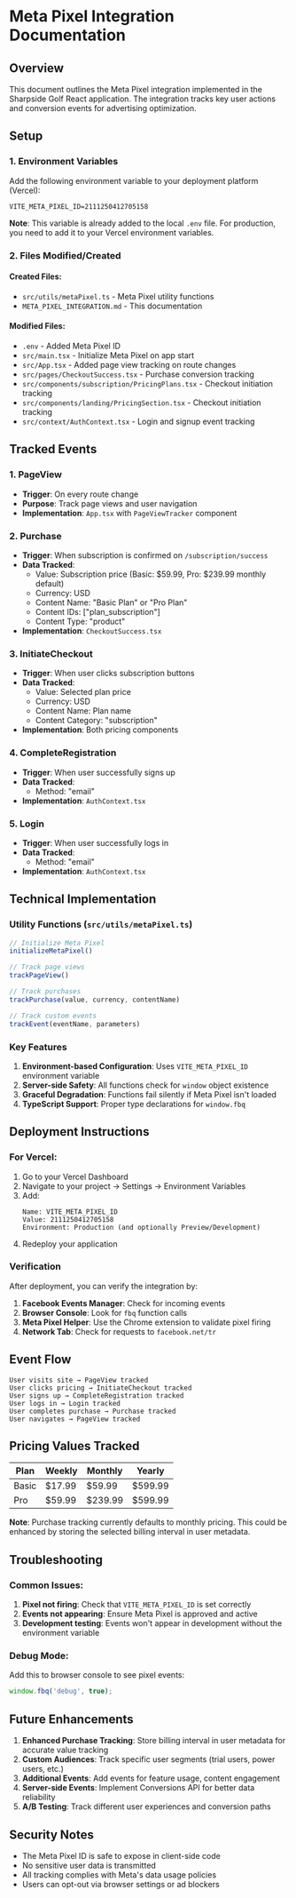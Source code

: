 # Meta Pixel Integration Documentation

## Overview
This document outlines the Meta Pixel integration implemented in the Sharpside Golf React application. The integration tracks key user actions and conversion events for advertising optimization.

## Setup

### 1. Environment Variables
Add the following environment variable to your deployment platform (Vercel):

```
VITE_META_PIXEL_ID=2111250412705158
```

**Note**: This variable is already added to the local `.env` file. For production, you need to add it to your Vercel environment variables.

### 2. Files Modified/Created

#### Created Files:
- `src/utils/metaPixel.ts` - Meta Pixel utility functions
- `META_PIXEL_INTEGRATION.md` - This documentation

#### Modified Files:
- `.env` - Added Meta Pixel ID
- `src/main.tsx` - Initialize Meta Pixel on app start
- `src/App.tsx` - Added page view tracking on route changes
- `src/pages/CheckoutSuccess.tsx` - Purchase conversion tracking
- `src/components/subscription/PricingPlans.tsx` - Checkout initiation tracking
- `src/components/landing/PricingSection.tsx` - Checkout initiation tracking
- `src/context/AuthContext.tsx` - Login and signup event tracking

## Tracked Events

### 1. PageView
- **Trigger**: On every route change
- **Purpose**: Track page views and user navigation
- **Implementation**: `App.tsx` with `PageViewTracker` component

### 2. Purchase
- **Trigger**: When subscription is confirmed on `/subscription/success`
- **Data Tracked**:
  - Value: Subscription price (Basic: $59.99, Pro: $239.99 monthly default)
  - Currency: USD
  - Content Name: "Basic Plan" or "Pro Plan"
  - Content IDs: ["plan_subscription"]
  - Content Type: "product"
- **Implementation**: `CheckoutSuccess.tsx`

### 3. InitiateCheckout
- **Trigger**: When user clicks subscription buttons
- **Data Tracked**:
  - Value: Selected plan price
  - Currency: USD
  - Content Name: Plan name
  - Content Category: "subscription"
- **Implementation**: Both pricing components

### 4. CompleteRegistration
- **Trigger**: When user successfully signs up
- **Data Tracked**:
  - Method: "email"
- **Implementation**: `AuthContext.tsx`

### 5. Login
- **Trigger**: When user successfully logs in
- **Data Tracked**:
  - Method: "email"
- **Implementation**: `AuthContext.tsx`

## Technical Implementation

### Utility Functions (`src/utils/metaPixel.ts`)

```typescript
// Initialize Meta Pixel
initializeMetaPixel()

// Track page views
trackPageView()

// Track purchases
trackPurchase(value, currency, contentName)

// Track custom events
trackEvent(eventName, parameters)
```

### Key Features

1. **Environment-based Configuration**: Uses `VITE_META_PIXEL_ID` environment variable
2. **Server-side Safety**: All functions check for `window` object existence
3. **Graceful Degradation**: Functions fail silently if Meta Pixel isn't loaded
4. **TypeScript Support**: Proper type declarations for `window.fbq`

## Deployment Instructions

### For Vercel:

1. Go to your Vercel Dashboard
2. Navigate to your project → Settings → Environment Variables
3. Add:
   ```
   Name: VITE_META_PIXEL_ID
   Value: 2111250412705158
   Environment: Production (and optionally Preview/Development)
   ```
4. Redeploy your application

### Verification

After deployment, you can verify the integration by:

1. **Facebook Events Manager**: Check for incoming events
2. **Browser Console**: Look for `fbq` function calls
3. **Meta Pixel Helper**: Use the Chrome extension to validate pixel firing
4. **Network Tab**: Check for requests to `facebook.net/tr`

## Event Flow

```
User visits site → PageView tracked
User clicks pricing → InitiateCheckout tracked
User signs up → CompleteRegistration tracked
User logs in → Login tracked
User completes purchase → Purchase tracked
User navigates → PageView tracked
```

## Pricing Values Tracked

| Plan | Weekly | Monthly | Yearly |
|------|--------|---------|--------|
| Basic | $17.99 | $59.99 | $599.99 |
| Pro | $59.99 | $239.99 | $599.99 |

**Note**: Purchase tracking currently defaults to monthly pricing. This could be enhanced by storing the selected billing interval in user metadata.

## Troubleshooting

### Common Issues:

1. **Pixel not firing**: Check that `VITE_META_PIXEL_ID` is set correctly
2. **Events not appearing**: Ensure Meta Pixel is approved and active
3. **Development testing**: Events won't appear in development without the environment variable

### Debug Mode:
Add this to browser console to see pixel events:
```javascript
window.fbq('debug', true);
```

## Future Enhancements

1. **Enhanced Purchase Tracking**: Store billing interval in user metadata for accurate value tracking
2. **Custom Audiences**: Track specific user segments (trial users, power users, etc.)
3. **Additional Events**: Add events for feature usage, content engagement
4. **Server-side Events**: Implement Conversions API for better data reliability
5. **A/B Testing**: Track different user experiences and conversion paths

## Security Notes

- The Meta Pixel ID is safe to expose in client-side code
- No sensitive user data is transmitted
- All tracking complies with Meta's data usage policies
- Users can opt-out via browser settings or ad blockers 